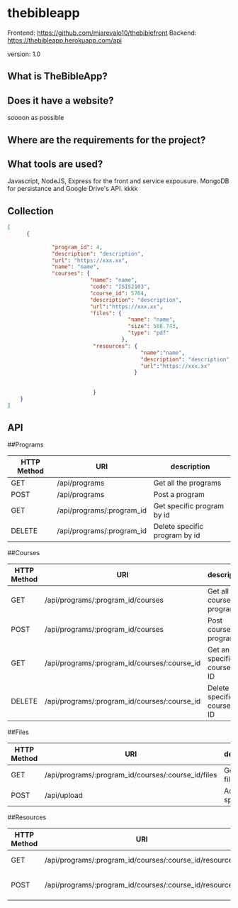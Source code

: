 # thebibleapp


Frontend: https://github.com/miarevalo10/thebiblefront
Backend: https://thebibleapp.herokuapp.com/api

version: 1.0

What is TheBibleApp?
------------------


Does it have a website?
------------------------
soooon as possible


Where are the requirements for the project?
-------------------------------


What tools are used?
---------------------
Javascript, NodeJS, Express for the front and service expousure. MongoDB for persistance and Google Drive's API.
kkkk

Collection 
-----------
```json
[
      {
    
              "program_id": 4,
              "description": "description",
              "url": "https://xxx.xx",
              "name": "name",
              "courses": {
                          "name": "name",
                          "code": "ISIS2103",
                          "course_id": 5764,
                          "description": "description",
                          "url":"https://xxx.xx",
                          "files": {
                                      "name": "name",
                                      "size": 588.743,
                                      "type": "pdf"
                                    },
                           "resources": {
                                          "name":"name",
                                          "description": "description",
                                          "url":"https://xxx.xx"
                                        }
                          
                        
                           }
    }
]
```


API
---------------------



##Programs

|HTTP Method   |  URI |  description |
|---|---|---|
| GET | /api/programs  | Get all the programs  |
| POST | /api/programs  | Post a program  |
| GET | /api/programs/:program_id | Get specific program by id  |
| DELETE | /api/programs/:program_id | Delete specific program by id  |


##Courses

|HTTP Method   |  URI |  description |
|---|---|---|
| GET | /api/programs/:program_id/courses  |  Get all the courses by program |
| POST | /api/programs/:program_id/courses  |  Post course by program |
| GET |  /api/programs/:program_id/courses/:course_id  | Get an specific course by ID  |
| DELETE |  /api/programs/:program_id/courses/:course_id  | Delete an specific course by ID  |

##Files

|HTTP Method   |  URI |  description |
|---|---|---|
| GET |/api/programs/:program_id/courses/:course_id/files  |  Get all the files |
| POST  |/api/upload    |  Add an specific file |

##Resources


|HTTP Method   |  URI |  description |
|---|---|---|
| GET |/api/programs/:program_id/courses/:course_id/resources/  |  Get all the resources |
| POST |/api/programs/:program_id/courses/:course_id/resources/    | Get an specific resource  |
